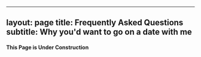 
---
layout: page
title: Frequently Asked Questions
subtitle: Why you'd want to go on a date with me
---


#### This Page is Under Construction
